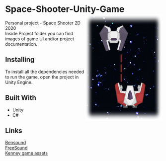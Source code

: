 # Space-Shooter-Unity-Game <img src="Assets/Sprites/logo.png" alt="Logo" align="right">
Personal project - Space Shooter 2D 2020 <br/>
Inside Project folder you can find images of game UI and/or project documentation.<br/>

## Installing
To install all the dependencies needed to run the game, open the project in Unity Engine.

## Built With
* Unity 
* C#

## Links
[Bensound](https://www.bensound.com)<br/>
[FreeSound](https://freesound.org)<br/>
[Kenney game assets](https://www.kenney.nl)<br/>
